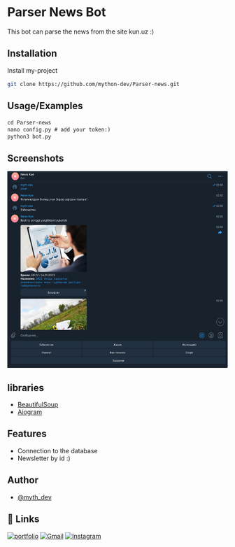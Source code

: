 
# Parser News Bot

This bot can parse the news from the site kun.uz :)


## Installation

Install my-project
```bash
git clone https://github.com/mython-dev/Parser-news.git
```

## Usage/Examples

```python3
cd Parser-news
nano config.py # add your token:)
python3 bot.py
```
    

## Screenshots

<p align="center">

<img src="https://github.com/mython-dev/Parser-news/blob/main/screenshot/bot.png" width="550" height="450">

</p>
    
## libraries

- [BeautifulSoup](https://www.crummy.com/software/BeautifulSoup/bs4/doc/)
- [Aiogram](https://docs.aiogram.dev/en/latest/)
## Features

- Connection to the database
- Newsletter by id :)

## Author

- [@myth_dev](https://t.me/myth_dev)

## 🔗 Links
[![portfolio](https://img.shields.io/badge/Telegram-2CA5E0?style=for-the-badge&logo=telegram&logoColor=white)](https://github.com/mython-dev)
[![Gmail](https://img.shields.io/badge/Gmail-D14836?style=for-the-badge&logo=gmail&logoColor=white)](mailto:miton0030@gmail.com)
[![Instagram](https://img.shields.io/badge/mython_dev-E4405F?style=for-the-badge&logo=instagram&logoColor=white)](https://instagram.com/mython_dev)
